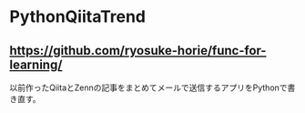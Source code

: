 # PythonQiitaTrend
## https://github.com/ryosuke-horie/func-for-learning/
以前作ったQiitaとZennの記事をまとめてメールで送信するアプリをPythonで書き直す。
